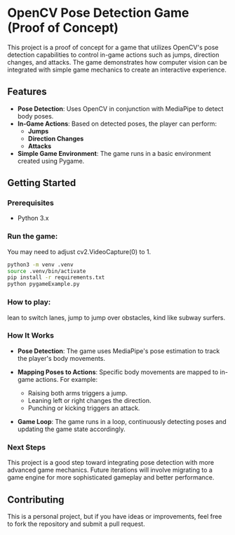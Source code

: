
# OpenCV Pose Detection Game (Proof of Concept)

This project is a proof of concept for a game that utilizes OpenCV's pose detection capabilities to control in-game actions such as jumps, direction changes, and attacks. The game demonstrates how computer vision can be integrated with simple game mechanics to create an interactive experience.

## Features

- **Pose Detection**: Uses OpenCV in conjunction with MediaPipe to detect body poses.
- **In-Game Actions**: Based on detected poses, the player can perform:
  - **Jumps**
  - **Direction Changes**
  - **Attacks**
- **Simple Game Environment**: The game runs in a basic environment created using Pygame.

## Getting Started

### Prerequisites

- Python 3.x

### Run the game:

You may need to adjust cv2.VideoCapture(0) to 1. 

```bash
python3 -m venv .venv
source .venv/bin/activate
pip install -r requirements.txt
python pygameExample.py
```

### How to play:
lean to switch lanes, jump to jump over obstacles, kind like subway surfers. 

### How It Works

- **Pose Detection**: The game uses MediaPipe's pose estimation to track the player's body movements.
- **Mapping Poses to Actions**: Specific body movements are mapped to in-game actions. For example:
  - Raising both arms triggers a jump.
  - Leaning left or right changes the direction.
  - Punching or kicking triggers an attack.
  
- **Game Loop**: The game runs in a loop, continuously detecting poses and updating the game state accordingly.

### Next Steps

This project is a good step toward integrating pose detection with more advanced game mechanics. Future iterations will involve migrating to a game engine for more sophisticated gameplay and better performance.

## Contributing

This is a personal project, but if you have ideas or improvements, feel free to fork the repository and submit a pull request.